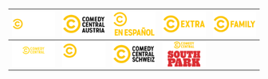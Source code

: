 | ![](https://raw.githubusercontent.com/RevGear/logo/master/International/ComedyCentral/ComedyCentralAnimation.png) | ![](https://raw.githubusercontent.com/RevGear/logo/master/International/ComedyCentral/ComedyCentralAustria.png) | ![](https://raw.githubusercontent.com/RevGear/logo/master/International/ComedyCentral/ComedyCentralEnEspanol.png) | ![](https://raw.githubusercontent.com/RevGear/logo/master/International/ComedyCentral/ComedyCentralExtra.png) | ![](https://raw.githubusercontent.com/RevGear/logo/master/International/ComedyCentral/ComedyCentralFamily.png) | 
|:---:|:---:|:---:|:---:|:---:| 
| ![](https://raw.githubusercontent.com/RevGear/logo/master/International/ComedyCentral/ComedyCentralMadeInGermany.png) | ![](https://raw.githubusercontent.com/RevGear/logo/master/International/ComedyCentral/ComedyCentralPlutoTV.png) | ![](https://raw.githubusercontent.com/RevGear/logo/master/International/ComedyCentral/ComedyCentralSchweiz.png) | ![](https://raw.githubusercontent.com/RevGear/logo/master/International/ComedyCentral/ComedyCentralSouthPark.png)  | 
